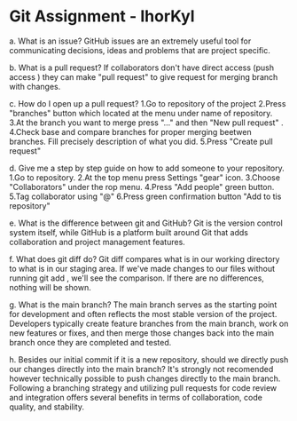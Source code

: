 # Git Assignment - IhorKyl

a. What is an issue?
GitHub issues are an extremely useful tool for communicating decisions, ideas and
problems that are project specific.

b. What is a pull request? If collaborators don't have direct access (push access ) they can make "pull request" to give request for merging branch with changes.

c. How do I open up a pull request?
 1.Go to repository of the project
 2.Press "branches" button which located at the menu under name of repository.
 3.At the branch you want to merge press "..." and then "New pull request" .
 4.Check base and compare branches for proper merging beetwen branches. Fill precisely description of what you did.
 5.Press "Create pull request"
 
d. Give me a step by step guide on how to add someone to your repository.
1.Go to repository.
2.At the top menu press Settings "gear" icon.
3.Choose "Collaborators" under the rop menu.
4.Press "Add people" green button.
5.Tag collaborator using "@"<username>
6.Press green confirmation button "Add <suername> to tis repository"

e. What is the difference between git and GitHub?
Git is the version control system itself, while GitHub is a platform built around Git that adds collaboration and project management features.

f. What does git diff do?
Git diff compares what is in our working directory to what is in our staging area. If we've made changes to our files without running git add , we'll see the comparison. If there are no differences, nothing will be shown.

g. What is the main branch?
The main branch serves as the starting point for development and often reflects the most stable version of the project. Developers typically create feature branches from the main branch, work on new features or fixes, and then merge those changes back into the main branch once they are completed and tested.

h. Besides our initial commit if it is a new repository, should we directly push our changes directly into the main branch?
It's strongly not recomended however technically possible to push changes directly to the main branch. Following a branching strategy and utilizing pull requests for code review and integration offers several benefits in terms of collaboration, code quality, and stability.